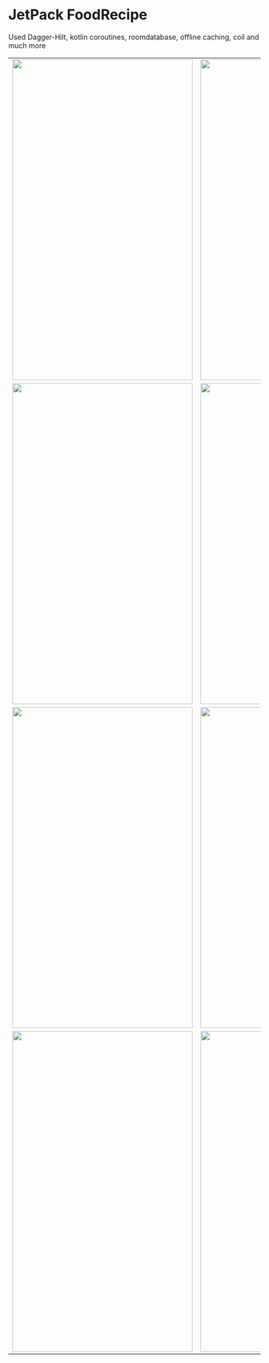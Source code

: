 # JetPack FoodRecipe

Used Dagger-Hilt, kotlin coroutines, roomdatabase, offline caching, coil and much more


<table>
  <tr>
      <td><img src="https://user-images.githubusercontent.com/45313305/191195203-f7179744-dd78-4125-9b54-7b95c53f41e7.jpg" width=360 height=640></td>
     <td><img src="https://user-images.githubusercontent.com/45313305/191197437-aa5e8385-b8c8-41d7-9307-52a959554eae.jpg" width=360 height=640></td>
  </tr>
<tr>
    <td><img src="https://user-images.githubusercontent.com/45313305/176989463-14203d3a-9f12-4791-8a4f-0e05acdb00ac.jpg" width=360 height=640></td>
   <td><img src="https://user-images.githubusercontent.com/45313305/193028622-b9793a44-3803-4fe7-aa9b-6a6194ffe2d9.gif" width=360 height=640></td>
  </tr>
<tr>
    <td><img src="https://user-images.githubusercontent.com/45313305/176989466-cad5377f-248f-41c0-a682-7f0305aedd09.jpg" width=360 height=640></td>
    <td><img src="https://user-images.githubusercontent.com/45313305/176989468-2102e7b9-abc6-4022-b0db-c5db7b260054.jpg" width=360 height=640></td> 
</tr>
<tr>
   <td><img src="https://user-images.githubusercontent.com/45313305/176989348-ae00aa0b-3935-4ad1-ab0e-8797f09ce94d.jpg" width=360 height=640></td>
   <td><img src="https://user-images.githubusercontent.com/45313305/176989460-86cc928f-383a-46fa-81f4-18c154a5be3d.jpg" width=360 height=640></td>
</tr>

 </table>

